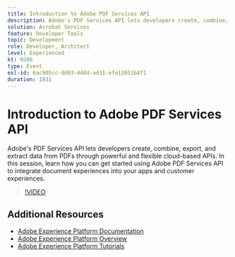 ```yaml
---
title: Introduction to Adobe PDF Services API
description: Adobe's PDF Services API lets developers create, combine, export, and extract data from PDFs through powerful and flexible cloud-based APIs. In this session, learn how you can get started using Adobe PDF Services API to integrate document experiences into your apps and customer experiences.
solution: Acrobat Services
feature: Developer Tools
topic: Development
role: Developer, Architect
level: Experienced
kt: 9206
type: Event
exl-id: 6ac905cc-dd03-4d44-ad31-efe12651b4f1
duration: 1831
---
```

# Introduction to Adobe PDF Services API

Adobe's PDF Services API lets developers create, combine, export, and extract data from PDFs through powerful and flexible cloud-based APIs. In this session, learn how you can get started using Adobe PDF Services API to integrate document experiences into your apps and customer experiences.


>[!VIDEO](https://video.tv.adobe.com/v/337601/?quality=12&learn=on&hidetitle=true)

## Additional Resources

- [Adobe Experience Platform Documentation](https://experienceleague.adobe.com/docs/experience-platform.html)
- [Adobe Experience Platform Overview](https://experienceleague.adobe.com/docs/experience-platform/landing/home.html)
- [Adobe Experience Platform Tutorials](https://experienceleague.adobe.com/docs/platform-learn/tutorials/overview.html?lang=en)
